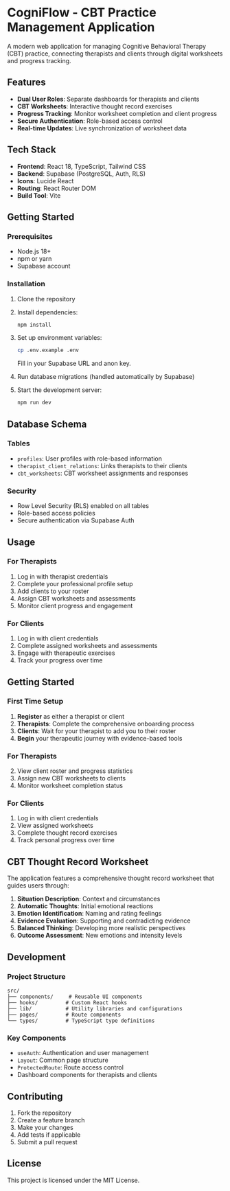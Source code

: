 # CogniFlow - CBT Practice Management Application

A modern web application for managing Cognitive Behavioral Therapy (CBT) practice, connecting therapists and clients through digital worksheets and progress tracking.

## Features

- **Dual User Roles**: Separate dashboards for therapists and clients
- **CBT Worksheets**: Interactive thought record exercises
- **Progress Tracking**: Monitor worksheet completion and client progress
- **Secure Authentication**: Role-based access control
- **Real-time Updates**: Live synchronization of worksheet data

## Tech Stack

- **Frontend**: React 18, TypeScript, Tailwind CSS
- **Backend**: Supabase (PostgreSQL, Auth, RLS)
- **Icons**: Lucide React
- **Routing**: React Router DOM
- **Build Tool**: Vite

## Getting Started

### Prerequisites

- Node.js 18+ 
- npm or yarn
- Supabase account

### Installation

1. Clone the repository
2. Install dependencies:
   ```bash
   npm install
   ```

3. Set up environment variables:
   ```bash
   cp .env.example .env
   ```
   Fill in your Supabase URL and anon key.

4. Run database migrations (handled automatically by Supabase)

5. Start the development server:
   ```bash
   npm run dev
   ```

## Database Schema

### Tables
- `profiles`: User profiles with role-based information
- `therapist_client_relations`: Links therapists to their clients
- `cbt_worksheets`: CBT worksheet assignments and responses

### Security
- Row Level Security (RLS) enabled on all tables
- Role-based access policies
- Secure authentication via Supabase Auth

## Usage

### For Therapists
1. Log in with therapist credentials
2. Complete your professional profile setup
3. Add clients to your roster
4. Assign CBT worksheets and assessments
5. Monitor client progress and engagement

### For Clients  
1. Log in with client credentials
2. Complete assigned worksheets and assessments
3. Engage with therapeutic exercises
4. Track your progress over time

## Getting Started

### First Time Setup
1. **Register** as either a therapist or client
2. **Therapists**: Complete the comprehensive onboarding process
3. **Clients**: Wait for your therapist to add you to their roster
4. **Begin** your therapeutic journey with evidence-based tools

### For Therapists
2. View client roster and progress statistics
3. Assign new CBT worksheets to clients
4. Monitor worksheet completion status

### For Clients  
1. Log in with client credentials
2. View assigned worksheets
3. Complete thought record exercises
4. Track personal progress over time

## CBT Thought Record Worksheet

The application features a comprehensive thought record worksheet that guides users through:

1. **Situation Description**: Context and circumstances
2. **Automatic Thoughts**: Initial emotional reactions
3. **Emotion Identification**: Naming and rating feelings
4. **Evidence Evaluation**: Supporting and contradicting evidence
5. **Balanced Thinking**: Developing more realistic perspectives
6. **Outcome Assessment**: New emotions and intensity levels

## Development

### Project Structure
```
src/
├── components/     # Reusable UI components
├── hooks/         # Custom React hooks
├── lib/           # Utility libraries and configurations
├── pages/         # Route components
└── types/         # TypeScript type definitions
```

### Key Components
- `useAuth`: Authentication and user management
- `Layout`: Common page structure
- `ProtectedRoute`: Route access control
- Dashboard components for therapists and clients

## Contributing

1. Fork the repository
2. Create a feature branch
3. Make your changes
4. Add tests if applicable
5. Submit a pull request

## License

This project is licensed under the MIT License.